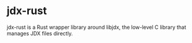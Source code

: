 # jdx-rust

jdx-rust is a Rust wrapper library around libjdx, the low-level C library that manages JDX files directly.